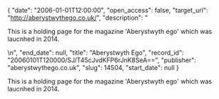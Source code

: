 {
  "date": "2006-01-01T12:00:00", 
  "open_access": false, 
  "target_url": "http://aberystwythego.co.uk/", 
  "description": "<p>This is a holding page for the magazine 'Aberystwyth ego' which was laucnhed in 2014.</p>\n", 
  "end_date": null, 
  "title": "Aberystwyth Ego", 
  "record_id": "20060101T120000/SJ/T45cJvdKFP6rJnK8SeA==", 
  "publisher": "aberystwythego.co.uk", 
  "slug": 14504, 
  "start_date": null
}

<p>This is a holding page for the magazine 'Aberystwyth ego' which was laucnhed in 2014.</p>
